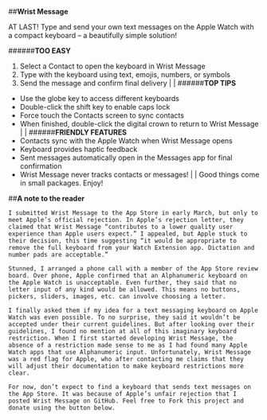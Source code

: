 ##**Wrist Message**

AT LAST! Type and send your own text messages on the Apple Watch with a compact keyboard – a beautifully simple solution!

######**TOO EASY**
1. Select a Contact to open the keyboard in Wrist Message
2. Type with the keyboard using text, emojis, numbers, or symbols
3. Send the message and confirm final delivery
|
|
######**TOP TIPS**
* Use the globe key to access different keyboards
* Double-click the shift key to enable caps lock
* Force touch the Contacts screen to sync contacts
* When finished, double-click the digital crown to return to Wrist Message
|
|
######**FRIENDLY FEATURES**
* Contacts sync with the Apple Watch when Wrist Message opens
* Keyboard provides haptic feedback
* Sent messages automatically open in the Messages app for final confirmation
* Wrist Message never tracks contacts or messages!
|
|
Good things come in small packages. Enjoy!



##**A note to the reader**

	I submitted Wrist Message to the App Store in early March, but only to meet Apple’s official rejection. In Apple’s rejection letter, they claimed that Wrist Message “contributes to a lower quality user experience than Apple users expect.” I appealed, but Apple stuck to their decision, this time suggesting “it would be appropriate to remove the full keyboard from your Watch Extension app. Dictation and number pads are acceptable.”

	Stunned, I arranged a phone call with a member of the App Store review board. Over phone, Apple confirmed that an Alphanumeric keyboard on the Apple Watch is unacceptable. Even further, they said that no letter input of any kind would be allowed. This means no buttons, pickers, sliders, images, etc. can involve choosing a letter.

	I finally asked them if my idea for a text messaging keyboard on Apple Watch was even possible. To no surprise, they said it wouldn’t be accepted under their current guidelines. But after looking over their guidelines, I found no mention at all of this imaginary keyboard restriction. When I first started developing Wrist Message, the absence of a restriction made sense to me as I had found many Apple Watch apps that use Alphanumeric input. Unfortunately, Wrist Message was a red flag for Apple, who after contacting me claims that they will adjust their documentation to make keyboard restrictions more clear.

	For now, don’t expect to find a keyboard that sends text messages on the App Store. It was because of Apple’s unfair rejection that I posted Wrist Message on GitHub. Feel free to Fork this project and donate using the button below.
